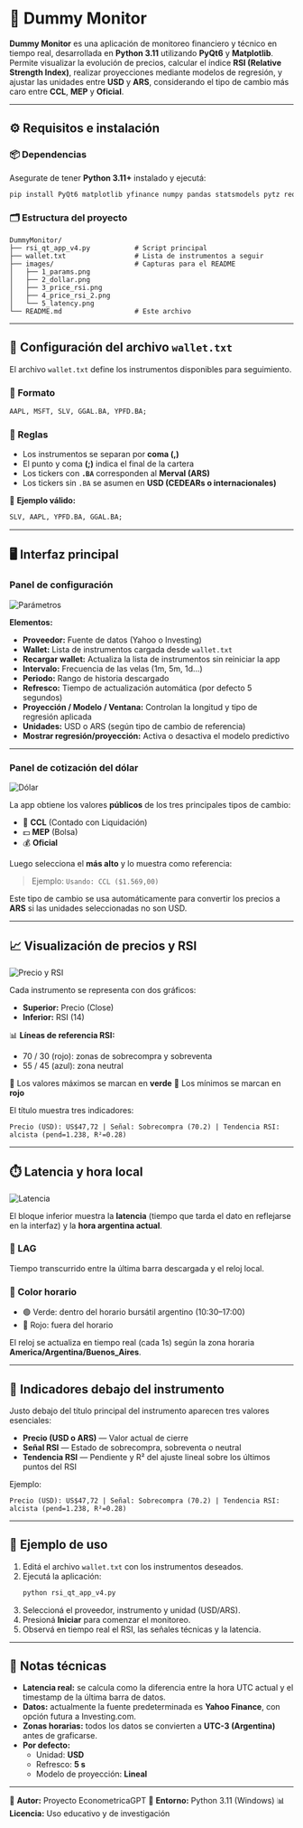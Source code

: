 # 🧠 Dummy Monitor

**Dummy Monitor** es una aplicación de monitoreo financiero y técnico en tiempo real, desarrollada en **Python 3.11** utilizando **PyQt6** y **Matplotlib**. Permite visualizar la evolución de precios, calcular el índice **RSI (Relative Strength Index)**, realizar proyecciones mediante modelos de regresión, y ajustar las unidades entre **USD** y **ARS**, considerando el tipo de cambio más caro entre **CCL**, **MEP** y **Oficial**.

---

## ⚙️ Requisitos e instalación

### 📦 Dependencias

Asegurate de tener **Python 3.11+** instalado y ejecutá:

```bash
pip install PyQt6 matplotlib yfinance numpy pandas statsmodels pytz requests
```

### 🗂️ Estructura del proyecto

```text
DummyMonitor/
├── rsi_qt_app_v4.py           # Script principal
├── wallet.txt                 # Lista de instrumentos a seguir
├── images/                    # Capturas para el README
│   ├── 1_params.png
│   ├── 2_dollar.png
│   ├── 3_price_rsi.png
│   ├── 4_price_rsi_2.png
│   └── 5_latency.png
└── README.md                  # Este archivo
```

---

## 💼 Configuración del archivo `wallet.txt`

El archivo `wallet.txt` define los instrumentos disponibles para seguimiento.

### 🧾 Formato

```txt
AAPL, MSFT, SLV, GGAL.BA, YPFD.BA;
```

### 🧩 Reglas

- Los instrumentos se separan por **coma (,)**
- El punto y coma **(;)** indica el final de la cartera
- Los tickers con **`.BA`** corresponden al **Merval (ARS)**
- Los tickers sin `.BA` se asumen en **USD (CEDEARs o internacionales)**

📘 **Ejemplo válido:**
```txt
SLV, AAPL, YPFD.BA, GGAL.BA;
```

---

## 🖥️ Interfaz principal

### Panel de configuración

![Parámetros](images/1_params.png)

**Elementos:**
- **Proveedor:** Fuente de datos (Yahoo o Investing)
- **Wallet:** Lista de instrumentos cargada desde `wallet.txt`
- **Recargar wallet:** Actualiza la lista de instrumentos sin reiniciar la app
- **Intervalo:** Frecuencia de las velas (1m, 5m, 1d...)
- **Periodo:** Rango de historia descargado
- **Refresco:** Tiempo de actualización automática (por defecto 5 segundos)
- **Proyección / Modelo / Ventana:** Controlan la longitud y tipo de regresión aplicada
- **Unidades:** USD o ARS (según tipo de cambio de referencia)
- **Mostrar regresión/proyección:** Activa o desactiva el modelo predictivo

---

### Panel de cotización del dólar

![Dólar](images/2_dollar.png)

La app obtiene los valores **públicos** de los tres principales tipos de cambio:

- 💸 **CCL** (Contado con Liquidación)
- 💵 **MEP** (Bolsa)
- 💰 **Oficial**

Luego selecciona el **más alto** y lo muestra como referencia:
> Ejemplo: `Usando: CCL ($1.569,00)`

Este tipo de cambio se usa automáticamente para convertir los precios a **ARS** si las unidades seleccionadas no son USD.

---

## 📈 Visualización de precios y RSI

![Precio y RSI](images/3_price_rsi.png)

Cada instrumento se representa con dos gráficos:

- **Superior:** Precio (Close)
- **Inferior:** RSI (14)

📊 **Líneas de referencia RSI:**
- 70 / 30 (rojo): zonas de sobrecompra y sobreventa
- 55 / 45 (azul): zona neutral

🔹 Los valores máximos se marcan en **verde**
🔹 Los mínimos se marcan en **rojo**

El título muestra tres indicadores:
```
Precio (USD): US$47,72 | Señal: Sobrecompra (70.2) | Tendencia RSI: alcista (pend=1.238, R²=0.28)
```

---

## ⏱️ Latencia y hora local

![Latencia](images/5_latency.png)

El bloque inferior muestra la **latencia** (tiempo que tarda el dato en reflejarse en la interfaz) y la **hora argentina actual**.

### 🔹 LAG
Tiempo transcurrido entre la última barra descargada y el reloj local.

### 🔹 Color horario
- 🟢 Verde: dentro del horario bursátil argentino (10:30–17:00)
- 🔴 Rojo: fuera del horario

El reloj se actualiza en tiempo real (cada 1s) según la zona horaria **America/Argentina/Buenos_Aires**.

---

## 🧮 Indicadores debajo del instrumento

Justo debajo del título principal del instrumento aparecen tres valores esenciales:

- **Precio (USD o ARS)** — Valor actual de cierre
- **Señal RSI** — Estado de sobrecompra, sobreventa o neutral
- **Tendencia RSI** — Pendiente y R² del ajuste lineal sobre los últimos puntos del RSI

Ejemplo:
```
Precio (USD): US$47,72 | Señal: Sobrecompra (70.2) | Tendencia RSI: alcista (pend=1.238, R²=0.28)
```

---

## 🚀 Ejemplo de uso

1. Editá el archivo `wallet.txt` con los instrumentos deseados.
2. Ejecutá la aplicación:
   ```bash
   python rsi_qt_app_v4.py
   ```
3. Seleccioná el proveedor, instrumento y unidad (USD/ARS).
4. Presioná **Iniciar** para comenzar el monitoreo.
5. Observá en tiempo real el RSI, las señales técnicas y la latencia.

---

## 🧠 Notas técnicas

- **Latencia real:** se calcula como la diferencia entre la hora UTC actual y el timestamp de la última barra de datos.
- **Datos:** actualmente la fuente predeterminada es **Yahoo Finance**, con opción futura a Investing.com.
- **Zonas horarias:** todos los datos se convierten a **UTC-3 (Argentina)** antes de graficarse.
- **Por defecto:**
  - Unidad: **USD**
  - Refresco: **5 s**
  - Modelo de proyección: **Lineal**

---

📅 **Autor:** Proyecto EconometricaGPT
🏦 **Entorno:** Python 3.11 (Windows)
📊 **Licencia:** Uso educativo y de investigación

